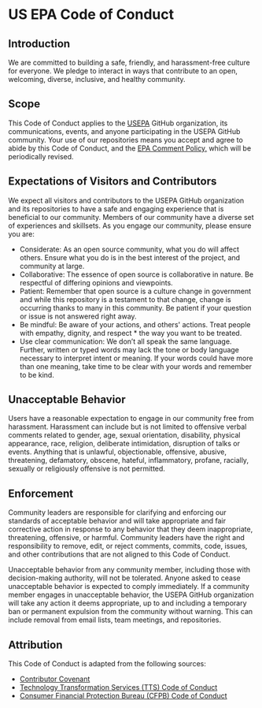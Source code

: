 # US EPA Code of Conduct

## Introduction

We are committed to building a safe, friendly, and harassment-free culture for everyone. We pledge to interact in ways that contribute to an open, welcoming, diverse, inclusive, and healthy community.

## Scope

This Code of Conduct applies to the [USEPA](https://github.com/USEPA) GitHub organization, its communications, events, and anyone participating in the USEPA GitHub community. Your use of our repositories means you accept and agree to abide by this Code of Conduct, and the [EPA Comment Policy,](https://www.epa.gov/web-policies-and-procedures/epa-comment-policy/) which will be periodically revised.

## Expectations of Visitors and Contributors

We expect all visitors and contributors to the USEPA GitHub organization and its repositories to have a safe and engaging experience that is beneficial to our community. Members of our community have a diverse set of experiences and skillsets. As you engage our community, please ensure you are:

* Considerate: As an open source community, what you do will affect others. Ensure what you do is in the best interest of the project, and community at large.
* Collaborative: The essence of open source is collaborative in nature. Be respectful of differing opinions and viewpoints.
* Patient: Remember that open source is a culture change in government and while this repository is a testament to that change, change is occurring thanks to many in this community. Be patient if your question or issue is not answered right away.
* Be mindful: Be aware of your actions, and others' actions. Treat people with empathy, dignity, and respect * the way you want to be treated.
* Use clear communication: We don’t all speak the same language. Further, written or typed words may lack the tone or body language necessary to interpret intent or meaning. If your words could have more than one meaning, take time to be clear with your words and remember to be kind.

## Unacceptable Behavior

Users have a reasonable expectation to engage in our community free from harassment. Harassment can include but is not limited to offensive verbal comments related to gender, age, sexual orientation, disability, physical appearance, race, religion, deliberate intimidation, disruption of talks or events.
Anything that is unlawful, objectionable, offensive, abusive, threatening, defamatory, obscene, hateful, inflammatory, profane, racially, sexually or religiously offensive is not permitted.

## Enforcement

Community leaders are responsible for clarifying and enforcing our standards of acceptable behavior and will take appropriate and fair corrective action in response to any behavior that they deem inappropriate, threatening, offensive, or harmful. Community leaders have the right and responsibility to remove, edit, or reject comments, commits, code, issues, and other contributions that are not aligned to this Code of Conduct.

Unacceptable behavior from any community member, including those with decision-making authority, will not be tolerated. Anyone asked to cease unacceptable behavior is expected to comply immediately. If a community member engages in unacceptable behavior, the USEPA GitHub organization will take any action it deems appropriate, up to and including a temporary ban or permanent expulsion from the community without warning. This can include removal from email lists, team meetings, and repositories.

## Attribution

This Code of Conduct is adapted from the following sources:

* [Contributor Covenant](https://www.contributor-covenant.org/)
* [Technology Transformation Services (TTS) Code of Conduct](https://18f.gsa.gov/code-of-conduct/)
* [Consumer Financial Protection Bureau (CFPB) Code of Conduct](https://github.com/cfpb/consumerfinance.gov/blob/main/CODE_OF_CONDUCT.md)